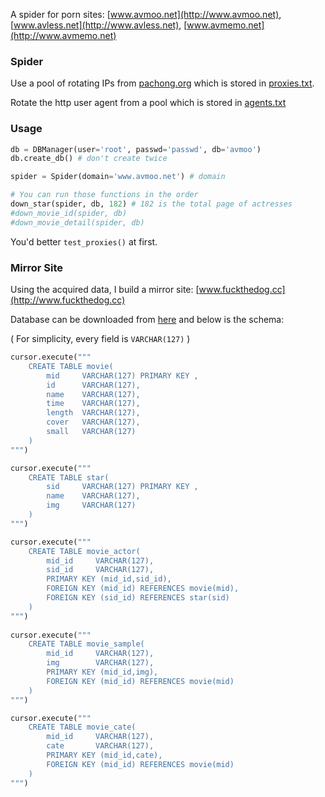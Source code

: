 A spider for porn sites: [www.avmoo.net](http://www.avmoo.net), [www.avless.net](http://www.avless.net), [www.avmemo.net](http://www.avmemo.net)

### Spider

Use a pool of rotating IPs from [pachong.org](http://pachong.org/transparent.html) which is stored in [proxies.txt](proxies.txt).

Rotate the http user agent from a pool which is stored in [agents.txt](agents.txt)


### Usage

``` python
db = DBManager(user='root', passwd='passwd', db='avmoo')
db.create_db() # don't create twice

spider = Spider(domain='www.avmoo.net') # domain

# You can run those functions in the order
down_star(spider, db, 182) # 182 is the total page of actresses
#down_movie_id(spider, db)
#down_movie_detail(spider, db)
```

You'd better `test_proxies()` at first.


### Mirror Site

Using the acquired data, I build a mirror site: [www.fuckthedog.cc](http://www.fuckthedog.cc)

Database can be downloaded from [here](https://www.dropbox.com/s/gy2u6a0qzeh4bcu/avmoo.sql?dl=0) and below is the schema:

( For simplicity, every field is `VARCHAR(127)` )

```python
cursor.execute("""
    CREATE TABLE movie(
        mid     VARCHAR(127) PRIMARY KEY ,
        id      VARCHAR(127),
        name    VARCHAR(127),
        time    VARCHAR(127),
        length  VARCHAR(127),
        cover   VARCHAR(127),
        small   VARCHAR(127)
    )
""")

cursor.execute("""
    CREATE TABLE star(
        sid     VARCHAR(127) PRIMARY KEY ,
        name    VARCHAR(127),
        img     VARCHAR(127)
    )
""")

cursor.execute("""
    CREATE TABLE movie_actor(
        mid_id     VARCHAR(127),
        sid_id     VARCHAR(127),
        PRIMARY KEY (mid_id,sid_id),
        FOREIGN KEY (mid_id) REFERENCES movie(mid),
        FOREIGN KEY (sid_id) REFERENCES star(sid)
    )
""")
        
cursor.execute("""
    CREATE TABLE movie_sample(
        mid_id     VARCHAR(127),
        img        VARCHAR(127),
        PRIMARY KEY (mid_id,img),
        FOREIGN KEY (mid_id) REFERENCES movie(mid)
    )
""")

cursor.execute("""
    CREATE TABLE movie_cate(
        mid_id     VARCHAR(127),
        cate       VARCHAR(127),
        PRIMARY KEY (mid_id,cate),
        FOREIGN KEY (mid_id) REFERENCES movie(mid)
    )
""")
```

